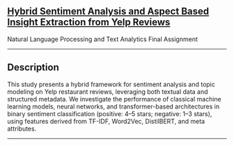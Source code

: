 ## [Hybrid Sentiment Analysis and Aspect Based Insight Extraction from Yelp Reviews](**NLP_Exam_Project__Yelp_Sentiment_Final.ipynb**)

Natural Language Processing and Text Analytics
Final Assignment

---

## Description

This study presents a hybrid framework for sentiment analysis and topic modeling on Yelp restaurant reviews, leveraging both textual data and structured metadata. We investigate the performance of classical machine learning models, neural networks, and transformer-based architectures in binary sentiment classification (positive: 4–5 stars; negative: 1–3 stars), using features derived from TF-IDF, Word2Vec, DistilBERT, and meta attributes.

---
